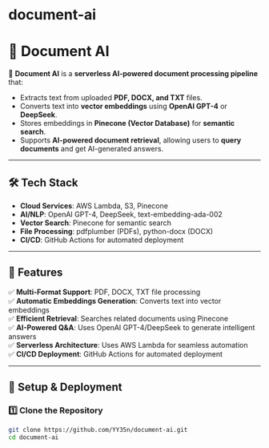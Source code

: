 # document-ai

# 📄 Document AI

🚀 **Document AI** is a **serverless AI-powered document processing pipeline** that:
- Extracts text from uploaded **PDF, DOCX, and TXT** files.
- Converts text into **vector embeddings** using **OpenAI GPT-4** or **DeepSeek**.
- Stores embeddings in **Pinecone (Vector Database)** for **semantic search**.
- Supports **AI-powered document retrieval**, allowing users to **query documents** and get AI-generated answers.

---

## 🛠️ **Tech Stack**
- **Cloud Services**: AWS Lambda, S3, Pinecone
- **AI/NLP**: OpenAI GPT-4, DeepSeek, text-embedding-ada-002
- **Vector Search**: Pinecone for semantic search
- **File Processing**: pdfplumber (PDFs), python-docx (DOCX)
- **CI/CD**: GitHub Actions for automated deployment

---

## 🚀 **Features**
✅ **Multi-Format Support**: PDF, DOCX, TXT file processing  
✅ **Automatic Embeddings Generation**: Converts text into vector embeddings  
✅ **Efficient Retrieval**: Searches related documents using Pinecone  
✅ **AI-Powered Q&A**: Uses OpenAI GPT-4/DeepSeek to generate intelligent answers  
✅ **Serverless Architecture**: Uses AWS Lambda for seamless automation  
✅ **CI/CD Deployment**: GitHub Actions for automated deployment  

---

## 🔧 **Setup & Deployment**
### **1️⃣ Clone the Repository**
```sh
git clone https://github.com/YY35n/document-ai.git
cd document-ai
